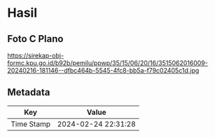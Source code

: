 # Hasil

## Foto C Plano

https://sirekap-obj-formc.kpu.go.id/b92b/pemilu/ppwp/35/15/06/20/16/3515062016009-20240216-181146--dfbc464b-5545-4fc8-bb5a-f79c02405c1d.jpg


## Metadata

| Key        | Value               |
| ---------- | ------------------- |
| Time Stamp | 2024-02-24 22:31:28 |



